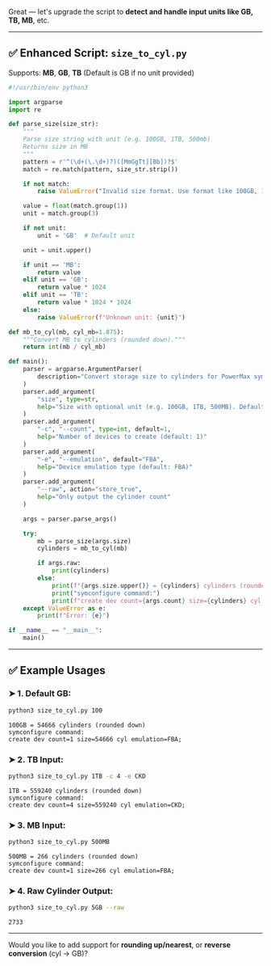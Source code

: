 Great — let's upgrade the script to **detect and handle input units like GB, TB, MB**, etc.

---

## ✅ Enhanced Script: `size_to_cyl.py`

Supports: **MB**, **GB**, **TB**
(Default is GB if no unit provided)

```python
#!/usr/bin/env python3

import argparse
import re

def parse_size(size_str):
    """
    Parse size string with unit (e.g. 100GB, 1TB, 500mb)
    Returns size in MB
    """
    pattern = r'^(\d+(\.\d+)?)([MmGgTt][Bb])?$'
    match = re.match(pattern, size_str.strip())

    if not match:
        raise ValueError("Invalid size format. Use format like 100GB, 1TB, 500MB.")

    value = float(match.group(1))
    unit = match.group(3)

    if not unit:
        unit = 'GB'  # Default unit

    unit = unit.upper()

    if unit == 'MB':
        return value
    elif unit == 'GB':
        return value * 1024
    elif unit == 'TB':
        return value * 1024 * 1024
    else:
        raise ValueError(f"Unknown unit: {unit}")

def mb_to_cyl(mb, cyl_mb=1.875):
    """Convert MB to cylinders (rounded down)."""
    return int(mb / cyl_mb)

def main():
    parser = argparse.ArgumentParser(
        description="Convert storage size to cylinders for PowerMax symconfigure."
    )
    parser.add_argument(
        "size", type=str,
        help="Size with optional unit (e.g. 100GB, 1TB, 500MB). Default is GB."
    )
    parser.add_argument(
        "-c", "--count", type=int, default=1,
        help="Number of devices to create (default: 1)"
    )
    parser.add_argument(
        "-e", "--emulation", default="FBA",
        help="Device emulation type (default: FBA)"
    )
    parser.add_argument(
        "--raw", action="store_true",
        help="Only output the cylinder count"
    )

    args = parser.parse_args()

    try:
        mb = parse_size(args.size)
        cylinders = mb_to_cyl(mb)

        if args.raw:
            print(cylinders)
        else:
            print(f"{args.size.upper()} = {cylinders} cylinders (rounded down)")
            print("symconfigure command:")
            print(f"create dev count={args.count} size={cylinders} cyl emulation={args.emulation};")
    except ValueError as e:
        print(f"Error: {e}")

if __name__ == "__main__":
    main()
```

---

## ✅ Example Usages

### ➤ 1. Default GB:

```bash
python3 size_to_cyl.py 100
```

```
100GB = 54666 cylinders (rounded down)
symconfigure command:
create dev count=1 size=54666 cyl emulation=FBA;
```

### ➤ 2. TB Input:

```bash
python3 size_to_cyl.py 1TB -c 4 -e CKD
```

```
1TB = 559240 cylinders (rounded down)
symconfigure command:
create dev count=4 size=559240 cyl emulation=CKD;
```

### ➤ 3. MB Input:

```bash
python3 size_to_cyl.py 500MB
```

```
500MB = 266 cylinders (rounded down)
symconfigure command:
create dev count=1 size=266 cyl emulation=FBA;
```

### ➤ 4. Raw Cylinder Output:

```bash
python3 size_to_cyl.py 5GB --raw
```

```
2733
```

---

Would you like to add support for **rounding up/nearest**, or **reverse conversion** (cyl → GB)?
